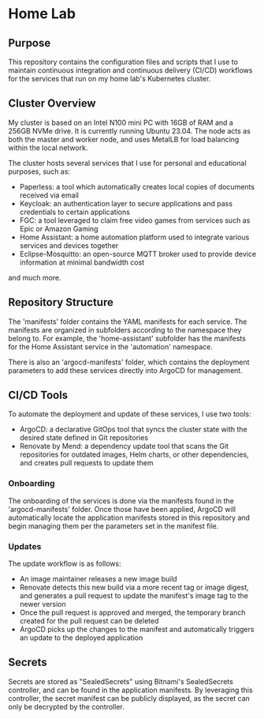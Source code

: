 # Home Lab

## Purpose

This repository contains the configuration files and scripts that I use to maintain continuous integration and continuous delivery (CI/CD) workflows for the services that run on my home lab's Kubernetes cluster.

## Cluster Overview

My cluster is based on an Intel N100 mini PC with 16GB of RAM and a 256GB NVMe drive. It is currently running Ubuntu 23.04. The node acts as both the master and worker node, and uses MetalLB for load balancing within the local network.

The cluster hosts several services that I use for personal and educational purposes, such as:

- Paperless: a tool which automatically creates local copies of documents received via email
- Keycloak: an authentication layer to secure applications and pass credentials to certain applications
- FGC: a tool leveraged to claim free video games from services such as Epic or Amazon Gaming
- Home Assistant: a home automation platform used to integrate various services and devices together
- Eclipse-Mosquitto: an open-source MQTT broker used to provide device information at minimal bandwidth cost

and much more.

## Repository Structure

The 'manifests' folder contains the YAML manifests for each service. The manifests are organized in subfolders according to the namespace they belong to. For example, the 'home-assistant' subfolder has the manifests for the Home Assistant service in the 'automation' namespace.

There is also an 'argocd-manifests' folder, which contains the deployment parameters to add these services directly into ArgoCD for management.

## CI/CD Tools

To automate the deployment and update of these services, I use two tools:

- ArgoCD: a declarative GitOps tool that syncs the cluster state with the desired state defined in Git repositories
- Renovate by Mend: a dependency update tool that scans the Git repositories for outdated images, Helm charts, or other dependencies, and creates pull requests to update them

### Onboarding
The onboarding of the services is done via the manifests found in the 'argocd-manifests' folder. Once those have been applied, ArgoCD will automatically locate the application manifests stored in this repository and begin managing them per the parameters set in the manifest file.

### Updates
The update workflow is as follows:

- An image maintainer releases a new image build
- Renovate detects this new build via a more recent tag or image digest, and generates a pull request to update the manifest's image tag to the newer version
- Once the pull request is approved and merged, the temporary branch created for the pull request can be deleted
- ArgoCD picks up the changes to the manifest and automatically triggers an update to the deployed application

## Secrets

Secrets are stored as "SealedSecrets" using Bitnami's SealedSecrets controller, and can be found in the application manifests. By leveraging this controller, the secret manifest can be publicly displayed, as the secret can only be decrypted by the controller.
